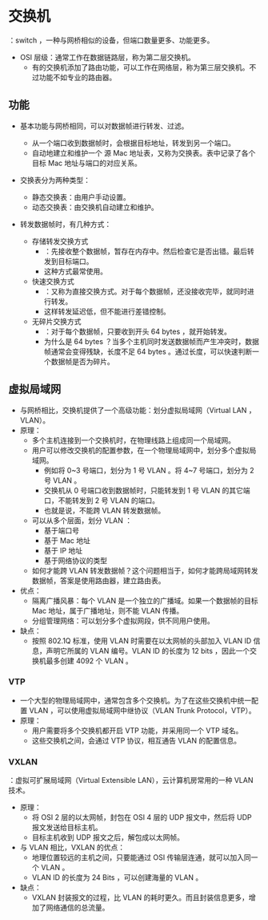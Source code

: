# 交换机

：switch ，一种与网桥相似的设备，但端口数量更多、功能更多。
- OSI 层级：通常工作在数据链路层，称为第二层交换机。
  - 有的交换机添加了路由功能，可以工作在网络层，称为第三层交换机。不过功能不如专业的路由器。

## 功能

- 基本功能与网桥相同，可以对数据帧进行转发、过滤。
  - 从一个端口收到数据帧时，会根据目标地址，转发到另一个端口。
  - 自动地建立和维护一个 源 Mac 地址表，又称为交换表。表中记录了各个目标 Mac 地址与端口的对应关系。
- 交换表分为两种类型：
  - 静态交换表：由用户手动设置。
  - 动态交换表：由交换机自动建立和维护。

- 转发数据帧时，有几种方式：
  - 存储转发交换方式
    - ：先接收整个数据帧，暂存在内存中。然后检查它是否出错。最后转发到目标端口。
    - 这种方式最常使用。
  - 快速交换方式
    - ：又称为直接交换方式。对于每个数据帧，还没接收完毕，就同时进行转发。
    - 这样转发延迟低，但不能进行差错控制。
  - 无碎片交换方式
    - ：对于每个数据帧，只要收到开头 64 bytes ，就开始转发。
    - 为什么是 64 bytes ？当多个主机同时发送数据帧而产生冲突时，数据帧通常会变得残缺，长度不足 64 bytes 。通过长度，可以快速判断一个数据帧是否为碎片。

## 虚拟局域网

- 与网桥相比，交换机提供了一个高级功能：划分虚拟局域网（Virtual LAN ，VLAN）。
- 原理：
  - 多个主机连接到一个交换机时，在物理线路上组成同一个局域网。
  - 用户可以修改交换机的配置参数，在一个物理局域网中，划分多个虚拟局域网。
    - 例如将 0~3 号端口，划分为 1 号 VLAN 。将 4~7 号端口，划分为 2 号 VLAN 。
    - 交换机从 0 号端口收到数据帧时，只能转发到 1 号 VLAN 的其它端口，不能转发到 2 号 VLAN 的端口。
    - 也就是说，不能跨 VLAN 转发数据帧。
  - 可以从多个层面，划分 VLAN ：
    - 基于端口号
    - 基于 Mac 地址
    - 基于 IP 地址
    - 基于网络协议的类型
  - 如何才能跨 VLAN 转发数据帧？这个问题相当于，如何才能跨局域网转发数据帧，答案是使用路由器，建立路由表。
- 优点：
  - 隔离广播风暴：每个 VLAN 是一个独立的广播域。如果一个数据帧的目标 Mac 地址，属于广播地址，则不能 VLAN 传播。
  - 分组管理网络：可以划分多个虚拟网段，供不同用户使用。
- 缺点：
  - 按照 802.1Q 标准，使用 VLAN 时需要在以太网帧的头部加入 VLAN ID 信息，声明它所属的 VLAN 编号。VLAN ID 的长度为 12 bits ，因此一个交换机最多创建 4092 个 VLAN 。

### VTP

- 一个大型的物理局域网中，通常包含多个交换机。为了在这些交换机中统一配置 VLAN ，可以使用虚拟局域网中继协议（VLAN Trunk Protocol，VTP）。
- 原理：
  - 用户需要将多个交换机都开启 VTP 功能，并采用同一个 VTP 域名。
  - 这些交换机之间，会通过 VTP 协议，相互通告 VLAN 的配置信息。

### VXLAN

：虚拟可扩展局域网（Virtual Extensible LAN），云计算机房常用的一种 VLAN 技术。
- 原理：
  - 将 OSI 2 层的以太网帧，封包在 OSI 4 层的 UDP 报文中，然后将 UDP 报文发送给目标主机。
  - 目标主机收到 UDP 报文之后，解包成以太网帧。
- 与 VLAN 相比，VXLAN 的优点：
  - 地理位置较远的主机之间，只要能通过 OSI 传输层连通，就可以加入同一个 VLAN 。
  - VLAN ID 的长度为 24 Bits ，可以创建海量的 VLAN 。
- 缺点：
  - VXLAN 封装报文的过程，比 VLAN 的耗时更久。而且封装信息更多，增加了网络通信的总流量。
